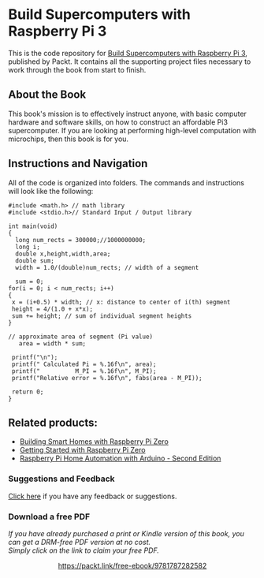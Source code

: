 


# Build Supercomputers with Raspberry Pi 3
This is the code repository for [Build Supercomputers with Raspberry Pi 3](https://www.packtpub.com/hardware-and-creative/build-supercomputers-raspberry-pi-3?utm_source=github&utm_medium=repository&utm_content=978-1-78728-258-2), published by Packt. It contains all the supporting project files necessary to work through the book from start to finish.

## About the Book
This book's mission is to effectively instruct anyone, with basic computer hardware and software skills, on how to construct an affordable Pi3 supercomputer. If you are looking at performing high-level computation with microchips, then this book is for you.

## Instructions and Navigation
All of the code is organized into folders. The commands and instructions will look like the following:

    #include <math.h> // math library
    #include <stdio.h>// Standard Input / Output library

    int main(void)
    {
      long num_rects = 300000;//1000000000;
      long i;
      double x,height,width,area;
      double sum;
      width = 1.0/(double)num_rects; // width of a segment
    
      sum = 0;
    for(i = 0; i < num_rects; i++)
    {
     x = (i+0.5) * width; // x: distance to center of i(th) segment
     height = 4/(1.0 + x*x);
     sum += height; // sum of individual segment heights
    }

    // approximate area of segment (Pi value) 
       area = width * sum;

     printf("\n");
     printf(" Calculated Pi = %.16f\n", area);
     printf("          M_PI = %.16f\n", M_PI);
     printf("Relative error = %.16f\n", fabs(area - M_PI));

     return 0;
    }



## Related products:
* [Building Smart Homes with Raspberry Pi Zero](https://www.packtpub.com/hardware-and-creative/building-smart-homes-raspberry-pi-zero?utm_source=github&utm_medium=repository&utm_content=9781786466952)
* [Getting Started with Raspberry Pi Zero](https://www.packtpub.com/hardware-and-creative/getting-started-raspberry-pi-zero?utm_source=github&utm_medium=repository&utm_content=9781786469465)
* [Raspberry Pi Home Automation with Arduino - Second Edition](https://www.packtpub.com/hardware-and-creative/raspberry-pi-home-automation-arduino-second-edition?utm_source=github&utm_medium=repository&utm_content=9781784399207)

### Suggestions and Feedback
[Click here](https://docs.google.com/forms/d/e/1FAIpQLSe5qwunkGf6PUvzPirPDtuy1Du5Rlzew23UBp2S-P3wB-GcwQ/viewform) if you have any feedback or suggestions. 
### Download a free PDF

 <i>If you have already purchased a print or Kindle version of this book, you can get a DRM-free PDF version at no cost.<br>Simply click on the link to claim your free PDF.</i>
<p align="center"> <a href="https://packt.link/free-ebook/9781787282582">https://packt.link/free-ebook/9781787282582 </a> </p>